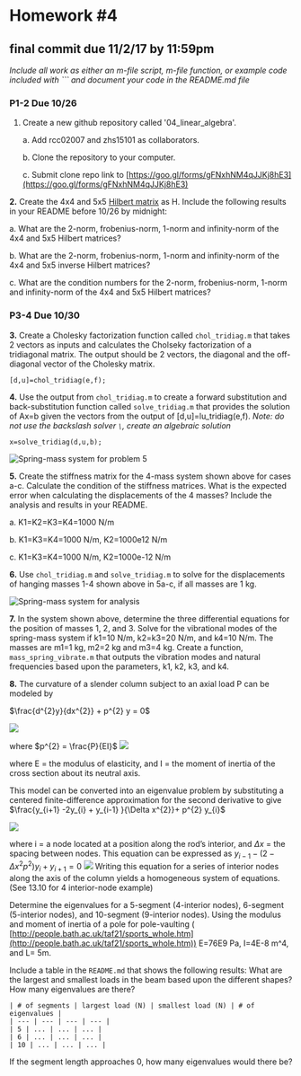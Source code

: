 # Homework #4
## final commit due 11/2/17 by 11:59pm

*Include all work as either an m-file script, m-file function, or example code included
with \`\`\` and document your code in the README.md file*

### P1-2 Due 10/26

1. Create a new github repository called '04_linear_algebra'. 

    a. Add rcc02007 and zhs15101 as collaborators.

    b. Clone the repository to your computer.

    c. Submit clone repo link to
    [https://goo.gl/forms/gFNxhNM4qJJKj8hE3](https://goo.gl/forms/gFNxhNM4qJJKj8hE3)

**2\.** Create the  4x4 and 5x5 [Hilbert matrix](https://en.wikipedia.org/wiki/Hilbert_matrix) as H. Include the following results in your
README before 10/26 by midnight:

  a. What are the 2-norm, frobenius-norm, 1-norm and infinity-norm of the 4x4 and 5x5
  Hilbert matrices?

  b. What are the 2-norm, frobenius-norm, 1-norm and infinity-norm of the 4x4 and 5x5
  inverse Hilbert matrices?

  c. What are the condition numbers for the 2-norm, frobenius-norm, 1-norm and
  infinity-norm of the 4x4 and 5x5 Hilbert matrices?

### P3-4 Due 10/30

**3\.** Create a Cholesky factorization function called `chol_tridiag.m` that takes 2 vectors
as inputs and calculates the Cholseky factorization of a tridiagonal matrix. The output
should be 2 vectors, the diagonal and the off-diagonal vector of the Cholesky matrix. 

```[d,u]=chol_tridiag(e,f);```

**4\.** Use the output from `chol_tridiag.m` to create a forward substitution and
back-substitution function called `solve_tridiag.m` that provides the solution of
Ax=b given the vectors from the output of [d,u]=lu_tridiag(e,f). *Note: do not use
the backslash solver `\`, create an algebraic solution*

```x=solve_tridiag(d,u,b);```

![Spring-mass system for problem 5](./figures/mass_springs.png)

**5\.** Create the stiffness matrix for the 4-mass system shown above
for cases a-c. Calculate the condition of the stiffness matrices. What is the expected error
when calculating the displacements of the 4 masses? Include the analysis and results in your README.

  a. K1=K2=K3=K4=1000 N/m
  
  b. K1=K3=K4=1000 N/m, K2=1000e12 N/m

  c. K1=K3=K4=1000 N/m, K2=1000e-12 N/m

**6\.** Use `chol_tridiag.m` and `solve_tridiag.m` to solve for the displacements of hanging
  masses 1-4 shown above in 5a-c, if all masses are 1 kg.

![Spring-mass system for analysis](./figures/spring_mass.png)

**7\.** In the system shown above, determine the three differential equations for the position
of masses 1, 2, and 3. Solve for the vibrational modes of the spring-mass system if k1=10
N/m, k2=k3=20 N/m, and k4=10 N/m. The masses are m1=1 kg, m2=2 kg and m3=4 kg. Create a
function, `mass_spring_vibrate.m` that outputs the vibration modes and natural frequencies based upon the
parameters, k1, k2, k3, and k4.  

**8\.** The curvature of a slender column subject to an axial load P can be
modeled by 


$\frac{d^{2}y}{dx^{2}} + p^{2} y = 0$

![](./equations/d2ydx2.png)

where $p^{2} = \frac{P}{EI}$ ![](./equations/p2.png)

where E = the modulus of elasticity, and I = the moment of inertia of the cross section
about its neutral axis.  

This model can be converted into an eigenvalue problem by
substituting a centered finite-difference approximation for the second derivative to give
$\frac{y_{i+1} -2y_{i} + y_{i-1} }{\Delta x^{2}}+ p^{2} y_{i}$ 

![](./equations/delta2y.png)

where i = a node located at a position along the rod’s interior, and $\Delta x$ = the
spacing between nodes. This equation can be expressed as $y_{i-1} - (2 - \Delta x^{2}
p^{2} )y_{i} +y_{i+1} = 0$ ![](./equations/solve.png) Writing this equation for a series of interior nodes along the
axis of the column yields a homogeneous system of equations. (See 13.10 for 4
interior-node example)

Determine the eigenvalues for a 5-segment (4-interior nodes), 6-segment (5-interior
nodes), and 10-segment (9-interior nodes). Using the modulus and moment of inertia of a
pole for pole-vaulting (
[http://people.bath.ac.uk/taf21/sports_whole.htm](http://people.bath.ac.uk/taf21/sports_whole.htm))
E=76E9 Pa, I=4E-8 m^4, and L= 5m. 

Include a table in the `README.md` that shows the following results:
What are the largest and smallest loads in the beam based upon the different shapes? How many eigenvalues are
there? 

```
| # of segments | largest load (N) | smallest load (N) | # of eigenvalues |
| --- | --- | --- | --- |
| 5 | ... | ... | ... |
| 6 | ... | ... | ... |
| 10 | ... | ... | ... |
```

If the segment length approaches 0, how many eigenvalues would there be?
